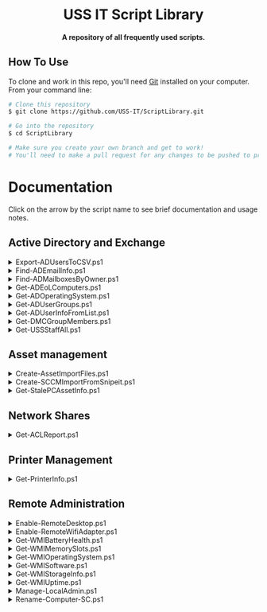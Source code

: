 
<h1 align="center">
  USS IT Script Library
</h1>

<h4 align="center">A repository of all frequently used scripts.</h4>

## How To Use

To clone and work in this repo, you'll need [Git](https://git-scm.com) installed on your computer. From your command line:

```bash
# Clone this repository
$ git clone https://github.com/USS-IT/ScriptLibrary.git

# Go into the repository
$ cd ScriptLibrary

# Make sure you create your own branch and get to work!
# You'll need to make a pull request for any changes to be pushed to production.
```

# Documentation
Click on the arrow by the script name to see brief documentation and usage notes.

## Active Directory and Exchange

<details>
<summary>Export-ADUsersToCSV.ps1</summary>
Output the members of a group to CSV file or show it in a pop-up. This includes nested members.
</details>

<details>
<summary>Find-ADEmailInfo.ps1</summary>
Search for accounts with primary mail and aliases using given wildcard, showing information about any associated mail management (OLGroups) found.
	
For example, "*communications*" will show accounts with the word "communications" included in their primary or alias email addresses.
</details>

<details>
<summary>Find-ADMailboxesByOwner.ps1</summary>
Outputs all shared service account mailboxes owned or co-owned by the given user.
</details>

<details>
<summary>Get-ADEoLComputers.ps1</summary>
Outputs information on EOL computers from AD.
</details>

<details>
<summary>Get-ADOperatingSystem.ps1</summary>
Get OperatingSystemVersion reported by AD for given computer name. 
</details>

<details>
<summary>Get-ADUserGroups.ps1</summary>
Outputs a user's groups to a CSV file or show it in a pop-up. Can include all nested groups. 
</details>

<details>
<summary>Get-ADUserInfoFromList.ps1</summary>
Returns a list of users from AD given a CSV containing their Emails or JHEDs. Input CSV file must have column header "User". This can be either an email address (including aliases), UPN, or username/JHED.
</details>

<details>
<summary>Get-DMCGroupMembers.ps1</summary>
Show DMC group memberships for given domain user. Does NOT require RSAT tools.
</details>

<details>
<summary>Get-USSStaffAll.ps1</summary>
Outputs all staff and contractors in USS where company="USS" to a CSV file "uss_staff.csv" saved in OneDrive.
</details>

## Asset management

<details>
<summary>Create-AssetImportFiles.ps1</summary>
Creates import files for Snipe-It, SCCM, and JHARS from a Dell report exported as CSV. Can copy the files for SCCM and Snipe-It into their import paths.
</details>

<details>
<summary>Create-SCCMImportFromSnipeit.ps1</summary>
Creates an import file for SCCM from a previous Snipe-It export for re-importing a computer that's fallen out of SCCM, optionally copying over the file to the SCCM import path.
</details>

<details>
<summary>Get-StalePCAssetInfo.ps1</summary>
Compiles a report of assets to be deleted cross-referenced with our SOR (Snipe-It). The asset report must have the "ComputerName" column.
</details>

## Network Shares

<details>
<summary>Get-ACLReport.ps1</summary>
Returns all changed security permissions (ACL) and owners for subfolders starting at given root folder. Can compile results into a CSV file. This may take a while to complete when run on a remote network share.
</details>

## Printer Management

<details>
<summary>Get-PrinterInfo.ps1</summary>
Gets installed printer info for an online computer. Attempts to resolve WSD to IP addresses.
</details>

## Remote Administration

<details>
<summary>Enable-RemoteDesktop.ps1</summary>
Remotely enables Remote Desktop for the target computer using WMI.
</details>

<details>
<summary>Enable-RemoteWifiAdapter.ps1</summary>
Uses WMI to remotely enable any disabled WiFi adapters for a system online with ethernet.
</details>

<details>
<summary>Get-WMIBatteryHealth.ps1</summary>
Uses WMI to query info on an online computer's battery health and current capacity.
</details>

<details>
<summary>Get-WMIMemorySlots.ps1</summary>
Uses WMI to query info on an online computer's installed and free memory slots.
</details>

<details>
<summary>Get-WMIOperatingSystem.ps1</summary>
Uses WMI to query an online computer's operating system info.
</details>

<details>
<summary>Get-WMISoftware.ps1</summary>
Uses WMI to query an online computer's installed software. This should match Add/Remove Programs.
</details>

<details>
<summary>Get-WMIStorageInfo.ps1</summary>
Uses WMI to query an online computer's disk info (free space, type, etc.)
</details>

<details>
<summary>Get-WMIUptime.ps1</summary>
Uses WMI to query an online computer's uptime. Note Power > Shutdown will not reset this value.
</details>

<details>
<summary>Manage-LocalAdmin.ps1</summary>
Remotely disables or enables a local account on a given machine. This must be run under an account with local admin access on the target computer.
</details>

<details>
<summary>Rename-Computer-SC.ps1</summary>
Renames a remote computer using modern credentials (including virtual smartcards).
</details>


